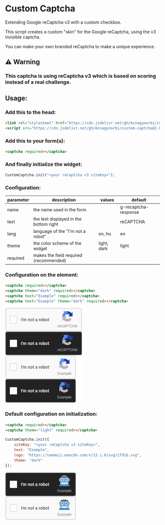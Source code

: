 # Custom Captcha
Extending Google reCaptcha v3 with a custom checkbox.

This script creates a custom "skin" for the Google reCaptcha, using the v3 invisible captcha.

You can make your own branded reCaptcha to make a unique experience.
## **⚠️ Warning**
### This captcha is using reCaptcha v3 which is based on scoring instead of a real challenge.
## Usage:
### Add this to the head:
```html
<link rel="stylesheet" href="https://cdn.jsdelivr.net/gh/mcnagynorbi/custom-captcha@1.0/custom_captcha.min.css"></link>
<script src="https://cdn.jsdelivr.net/gh/mcnagynorbi/custom-captcha@1.0/custom_captcha.js"></script>
```
### Add this to your form(s):
```html
<captcha required></captcha>
```
### And finally initialize the widget:
```js
CustomCaptcha.init("<your reCaptcha v3 siteKey>");
```
### Configuration:
| parameter |              description               |   values    |       default        |
|-----------|----------------------------------------|-------------|----------------------|
| name      | the name used in the form              |             | g-recaptcha-response |
| text      | the text displayed in the bottom right |             | reCAPTCHA            |
| lang      | language of the "I'm not a robot"      | en, hu      | en                   |
| theme     | the color scheme of the widget         | light, dark | light                |
| required  | makes the field required (recommended) |             |                      |
### Configuration on the element:
```html
<captcha required></captcha>
<captcha theme="dark" required></captcha>
<captcha text="Example" required></captcha>
<captcha text="Example" theme="dark" required></captcha>
```
![](/assets/config_example_inline.png)
### Default configuration on initialization:
```html
<captcha required></captcha>
<captcha theme="light" required></captcha>
```
```js
CustomCaptcha.init({
    siteKey: "<your reCaptcha v3 siteKey>",
    text: "Example",
    logo: "https://twemoji.maxcdn.com/v/13.1.0/svg/1f916.svg",
    theme: "dark"
});
```
![](/assets/config_example_global.png)

